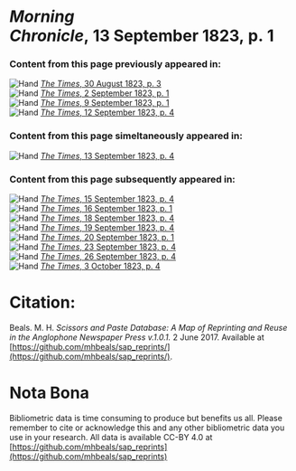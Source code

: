 # *Morning Chronicle*, 13 September 1823, p. 1  
  
### Content from this page previously appeared in:  
![Hand](http://scissorsandpaste.net/wp-content/uploads/2017/06/smallhandpointer.png) [*The Times*, 30 August 1823, p. 3](https://mhbeals.github.io/sap_html/The-Times/The-Times-30-August-1823-p-3)  
![Hand](http://scissorsandpaste.net/wp-content/uploads/2017/06/smallhandpointer.png) [*The Times*, 2 September 1823, p. 1](https://mhbeals.github.io/sap_html/The-Times/The-Times-2-September-1823-p-1)  
![Hand](http://scissorsandpaste.net/wp-content/uploads/2017/06/smallhandpointer.png) [*The Times*, 9 September 1823, p. 1](https://mhbeals.github.io/sap_html/The-Times/The-Times-9-September-1823-p-1)  
![Hand](http://scissorsandpaste.net/wp-content/uploads/2017/06/smallhandpointer.png) [*The Times*, 12 September 1823, p. 4](https://mhbeals.github.io/sap_html/The-Times/The-Times-12-September-1823-p-4)  
  
### Content from this page simeltaneously appeared in:  
![Hand](http://scissorsandpaste.net/wp-content/uploads/2017/06/smallhandpointer.png) [*The Times*, 13 September 1823, p. 4](https://mhbeals.github.io/sap_html/The-Times/The-Times-13-September-1823-p-4)  
  
### Content from this page subsequently appeared in:  
![Hand](http://scissorsandpaste.net/wp-content/uploads/2017/06/smallhandpointer.png) [*The Times*, 15 September 1823, p. 4](https://mhbeals.github.io/sap_html/The-Times/The-Times-15-September-1823-p-4)  
![Hand](http://scissorsandpaste.net/wp-content/uploads/2017/06/smallhandpointer.png) [*The Times*, 16 September 1823, p. 1](https://mhbeals.github.io/sap_html/The-Times/The-Times-16-September-1823-p-1)  
![Hand](http://scissorsandpaste.net/wp-content/uploads/2017/06/smallhandpointer.png) [*The Times*, 18 September 1823, p. 4](https://mhbeals.github.io/sap_html/The-Times/The-Times-18-September-1823-p-4)  
![Hand](http://scissorsandpaste.net/wp-content/uploads/2017/06/smallhandpointer.png) [*The Times*, 19 September 1823, p. 4](https://mhbeals.github.io/sap_html/The-Times/The-Times-19-September-1823-p-4)  
![Hand](http://scissorsandpaste.net/wp-content/uploads/2017/06/smallhandpointer.png) [*The Times*, 20 September 1823, p. 1](https://mhbeals.github.io/sap_html/The-Times/The-Times-20-September-1823-p-1)  
![Hand](http://scissorsandpaste.net/wp-content/uploads/2017/06/smallhandpointer.png) [*The Times*, 23 September 1823, p. 4](https://mhbeals.github.io/sap_html/The-Times/The-Times-23-September-1823-p-4)  
![Hand](http://scissorsandpaste.net/wp-content/uploads/2017/06/smallhandpointer.png) [*The Times*, 26 September 1823, p. 4](https://mhbeals.github.io/sap_html/The-Times/The-Times-26-September-1823-p-4)  
![Hand](http://scissorsandpaste.net/wp-content/uploads/2017/06/smallhandpointer.png) [*The Times*, 3 October 1823, p. 4](https://mhbeals.github.io/sap_html/The-Times/The-Times-3-October-1823-p-4)  


# Citation: 

Beals. M. H. *Scissors and Paste Database: A Map of Reprinting and Reuse in the Anglophone Newspaper Press v.1.0.1.* 2 June 2017. Available at [https://github.com/mhbeals/sap_reprints/](https://github.com/mhbeals/sap_reprints/). 

# Nota Bona

Bibliometric data is time consuming to produce but benefits us all. Please remember to cite or acknowledge this and any other bibliometric data you use in your research. All data is available CC-BY 4.0 at [https://github.com/mhbeals/sap_reprints](https://github.com/mhbeals/sap_reprints)
